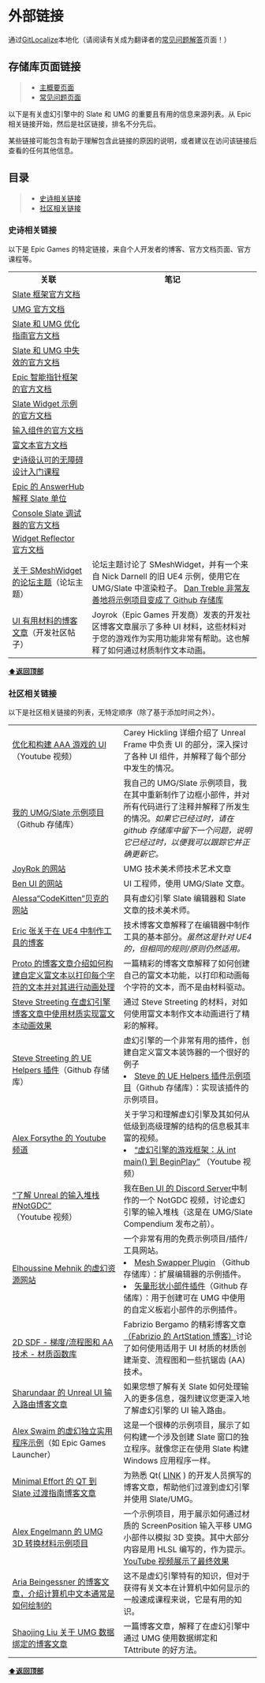 <a name="page-top"></a>

# 外部链接

通过[GitLocalize](https://gitlocalize.com/)本地化（请阅读有关成为翻译者的[常见问题解答](FAQ.md)页面！）

<a name="repo-page-links"></a>

## 存储库页面链接

> - [主概要页面](README.md)
> - [常见问题页面](FAQ.md)

以下是有关虚幻引擎中的 Slate 和 UMG 的重要且有用的信息来源列表。从 Epic 相关链接开始，然后是社区链接，排名不分先后。

某些链接可能包含有助于理解包含此链接的原因的说明，或者建议在访问该链接后查看的任何其他信息。

<!---
Here is some example HTML code to save time by copy and pasting:

LINK:
<a href="[LinkHere]" target="_blank" rel="noopener noreferrer">[UserFacingNameOfLink]</a>

--->

<a name="table-of-contents"></a>

## 目录

> - [史诗相关链接](#epic-related-links)
> - [社区相关链接](#community-related-links)

<a name="epic-related-links"></a>

### 史诗相关链接

以下是 Epic Games 的特定链接，来自个人开发者的博客、官方文档页面、官方课程等。

<table id="Epic Related Links">
  <tr> <!--- Create the table and start a new vertical line --->
    <theader><td style="text-align: center;"><b>       关联     </b></td></theader>
    <theader><td style="text-align: center;">
<b>       笔记     </b>
  </td></theader>
</tr>
  <tr> <!--- End the horizontal line start a new vertical line --->
    <td>
<a href="https://docs.unrealengine.com/latest/INT/ProgrammingAndScripting/Slate/" target="_blank" rel="noopener noreferrer">Slate 框架官方文档</a> </td>
  </tr>
  <tr>
    <td><a href="https://docs.unrealengine.com/latest/INT/InteractiveExperiences/UMG/" target="_blank" rel="noopener noreferrer">UMG 官方文档</a></td>
  </tr>
  <tr>
    <td><a href="https://docs.unrealengine.com/latest/INT/optimization-guidelines-for-umg-in-unreal-engine/" target="_blank" rel="noopener noreferrer">Slate 和 UMG 优化指南官方文档</a></td>
  </tr>
  <tr>
    <td><a href="https://docs.unrealengine.com/latest/INT/invalidation-in-slate-and-umg-for-unreal-engine/" target="_blank" rel="noopener noreferrer">Slate 和 UMG 中失效的官方文档</a></td>
  </tr>
  <tr>
    <td><a href="https://docs.unrealengine.com/latest/INT/smart-pointers-in-unreal-engine/" target="_blank" rel="noopener noreferrer">Epic 智能指针框架的官方文档</a></td>
  </tr>
  <tr>
    <td><a href="https://docs.unrealengine.com/latest/INT/ProgrammingAndScripting/Slate/Widgets/" target="_blank" rel="noopener noreferrer">Slate Widget 示例的官方文档</a></td>
  </tr>
  <tr>
    <td><a href="https://docs.unrealengine.com/latest/INT/input/" target="_blank" rel="noopener noreferrer">输入组件的官方文档</a></td>
  </tr>
  <tr>
    <td><a href="https://docs.unrealengine.com/latest/INT/InteractiveExperiences/UMG/UserGuide/UMGRichTextBlock/" target="_blank" rel="noopener noreferrer">富文本官方文档</a></td>
  </tr>
  <tr>
    <td>       <a href="https://www.unrealengine.com/en-US/onlinelearning-courses/introduction-to-accessible-design-with-unreal-engine" target="_blank" rel="noopener noreferrer">史诗级认可的无障碍设计入门课程</a>
</td>
  </tr>
  <tr>
    <td><a href="https://forums.unrealengine.com/t/what-are-slate-units/310703" target="_blank" rel="noopener noreferrer">Epic 的 AnswerHub 解释 Slate 单位</a></td>
  </tr>
  <tr>
    <td><a href="https://docs.unrealengine.com/latest/INT/console-slate-debugger-in-unreal-engine/" target="_blank" rel="noopener noreferrer">Console Slate 调试器的官方文档</a></td>
  </tr>
  <tr>
    <td><a href="https://docs.unrealengine.com/latest/INT/using-the-slate-widget-reflector-in-unreal-engine/" target="_blank" rel="noopener noreferrer">Widget Reflector 官方文档</a></td>
  </tr>
  <tr>
    <td>
<a href="https://forums.unrealengine.com/t/smeshwidget-hardware-instanced-slate-meshes-thread/58020/5" target="_blank" rel="noopener noreferrer">关于 SMeshWidget 的论坛主题</a>（论坛主题）</td>
    <td>       论坛主题讨论了 SMeshWidget，并有一个来自 Nick Darnell 的旧 UE4 示例，使用它在 UMG/Slate 中渲染粒子。 <a href="https://github.com/dantreble/MeshWidgetExample" target="_blank" rel="noopener noreferrer">Dan Treble 非常友善地将示例项目变成了 Github 存储库</a>     </td>
  </tr>
  <tr>
    <td>
<a href="https://dev.epicgames.com/community/learning/tutorials/6GjP/unreal-engine-ui-useful-materials" target="_blank" rel="noopener noreferrer">UI 有用材料的博客文章</a>（开发社区帖子）</td>
    <td>         Joyrok（Epic Games 开发商）发表的开发社区博客文章展示了多种 UI 材料，这些材料对于您的游戏作为实用功能非常有帮助。这也解释了如何通过材质制作文本动画。      </td>
  </tr>
</table>

**[<span>⬆</span>返回顶部](#table-of-contents)**
<a name="community-related-links"></a>

### 社区相关链接

以下是社区相关链接的列表，无特定顺序（除了基于添加时间之外）。

<table id="Community Related Links">
  <tr>
    <td>
<a href="https://youtu.be/OyY3OYbNK7s" target="_blank" rel="noopener noreferrer">优化和构建 AAA 游戏的 UI</a> （Youtube 视频）</td>
    <td>       Carey Hickling 详细介绍了 Unreal Frame 中负责 UI 的部分，深入探讨了各种 UI 组件，并解释了每个部分中发生的情况。     </td>
  </tr>
  <tr> <!--- Not at all biased for this link... --->
    <td>
<a href="https://github.com/YawLighthouse/UMG-Slate-ExampleProject" target="_blank" rel="noopener noreferrer">我的 UMG/Slate 示例项目</a>（Github 存储库）</td>
    <td>       我自己的 UMG/Slate 示例项目，我在其中重新制作了边框小部件，并对所有代码进行了注释并解释了所发生的情况。<i>如果它已经过时，请在 github 存储库中留下一个问题，说明它已经过时，以便我可以跟踪它并正确更新它。</i>     </td>
  </tr>
  <tr>
    <td><a href="https://joyrok.com/BLOG" target="_blank" rel="noopener noreferrer">JoyRok 的网站</a></td>
    <td>UMG 技术美术师技术艺术文章</td>
  </tr>
  <tr>
    <td><a href="https://benui.ca/" target="_blank" rel="noopener noreferrer">Ben UI 的网站</a></td>
    <td>UI 工程师，使用 UMG/Slate 文章。</td>
  </tr>
  <tr>
    <td><a href="https://codekitten.me/" target="_blank" rel="noopener noreferrer">Alessa“CodeKitten”贝克的网站</a></td>
    <td>具有虚幻引擎 Slate 编辑器和 Slate 文章的技术美术师。</td>
  </tr>
  <tr>
    <td><a href="https://lxjk.github.io/2019/10/01/How-to-Make-Tools-in-U-E.html" target="_blank" rel="noopener noreferrer">Eric 张关于在 UE4 中制作工具的博客</a></td>
    <td>技术博客文章解释了在编辑器中制作工具的基本部分。<i>虽然这是针对 UE4 的，但相同的规则/原则仍然适用。</i>
</td>
  </tr>
  <tr>
    <td>         <a href="https://protowlf.com/unreal/printing-text-in-unreal/" target="_blank" rel="noopener noreferrer">Proto 的博客文章介绍如何构建自定义富文本以打印每个字符的文本并对其进行动画处理</a>     </td>
    <td>         一篇精彩的博客文章解释了如何创建自己的富文本功能，以打印和动画每个字符的文本，而不是由材料驱动。     </td>
  </tr>
  <tr>
    <td>         <a href="https://www.stevestreeting.com/2022/09/14/text-animation-effects-in-unreal-engine/" target="_blank" rel="noopener noreferrer">Steve Streeting 在虚幻引擎博客文章中使用材质实现富文本动画效果</a>     </td>
    <td>         通过 Steve Streeting 的材料，对如何使用富文本制作文本动画进行了精彩的解释。     </td>
  </tr>
  <tr>
    <td>
<a href="https://github.com/sinbad/StevesUEHelpers" target="_blank" rel="noopener noreferrer">Steve Streeting 的 UE Helpers 插件</a>（Github 存储库）</td>
    <td>       虚幻引擎的一个非常有用的插件，创建自定义富文本装饰器的一个很好的例子<li>
<a href="https://github.com/sinbad/StevesUEExamples" target="_blank" rel="noopener noreferrer">Steve 的 UE Helpers 插件示例项目</a>（Github 存储库）：实现该插件的示例项目。</li>     </td>
  </tr>
  <tr>
    <td>       <a href="https://www.youtube.com/c/AlexForsythe/" target="_blank" rel="noopener noreferrer">Alex Forsythe 的 Youtube 频道</a>      </td>
    <td>       关于学习和理解虚幻引擎及其如何从低级到高级理解的结构的信息极其丰富的视频。<li> <a href="https://youtu.be/IaU2Hue-ApI" target="_blank" rel="noopener noreferrer">“虚幻引擎的游戏框架：从 int main() 到 BeginPlay”</a> （Youtube 视频）</li>     </td>
  </tr>
  <tr>
    <td>
<a href="https://youtu.be/MV-uXsM2o0k" target="_blank" rel="noopener noreferrer">“了解 Unreal 的输入堆栈#NotGDC”</a> （Youtube 视频）</td>
    <td>       我在<a href="https://t.co/SS05uQxGW0" target="_blank" rel="noopener noreferrer">Ben UI 的 Discord Server</a>中制作的一个 NotGDC 视频，讨论虚幻引擎的输入堆栈（这是在 UMG/Slate Compendium 发布之前）。     </td>
  </tr>
  <tr>
    <td>       <a href="https://unrealengineresources.com/" target="_blank" rel="noopener noreferrer">Elhoussine Mehnik 的虚幻资源网站</a>     </td>
    <td>       一个非常有用的免费示例项目/插件/工具网站。<li> <a href="https://github.com/HoussineMehnik/UE4-MeshSwapperPlugin" target="_blank" rel="noopener noreferrer">Mesh Swapper Plugin</a> （Github 存储库）：扩展编辑器的示例插件。</li>
<li> <a href="https://github.com/HoussineMehnik/UE4-VectorShapeWidgetPlugin" target="_blank" rel="noopener noreferrer">矢量形状小部件插件</a>（Github 存储库）：用于创建可在 UMG 中使用的自定义板岩小部件的示例插件。</li>     </td>
  </tr>
  <tr>
    <td>         <a href="https://www.artstation.com/blogs/briz/gg1a/2d-sdf-gradientflowmap-and-aa-technique-material-function-library-ue5" target="_blank" rel="noopener noreferrer">2D SDF - 梯度/流程图和 AA 技术 - 材质函数库</a>     </td>
    <td>         Fabrizio Bergamo 的精彩博客文章<a href="https://www.artstation.com/briz/blog" target="_blank" rel="noopener noreferrer">（Fabrizio 的 ArtStation 博客）</a>讨论了如何使用适用于 UI 材质的材质创建渐变、流程图和一些抗锯齿 (AA) 技术。     </td>
  </tr>
  <tr>
    <td>         <a href="https://sharundaar.github.io/unreal-ui-input-routing.html" target="_blank" rel="noopener noreferrer">Sharundaar 的 Unreal UI 输入路由博客文章</a>     </td>
    <td>         如果您想了解有关 Slate 如何处理输入的更多信息，强烈建议您更深入地了解虚幻引擎的 UI 输入路由。     </td>
  </tr>
  <tr>
    <td>         <a href="https://github.com/Cidolfas/UnrealTestProgram" target="_blank" rel="noopener noreferrer">Alex Swaim 的虚幻独立实用程序示例</a>（如 Epic Games Launcher）     </td>
    <td>         这是一个很棒的示例项目，展示了如何构建一个涉及创建 Slate 窗口的独立程序。就像您正在使用 Slate 构建 Windows 应用程序一样。     </td>
  </tr>
  <tr>
    <td>         <a href="https://minimaleffort.tech/qt-to-slate-transition-guide/" target="_blank" rel="noopener noreferrer">Minimal Effort 的 QT 到 Slate 过渡指南博客文章</a>     </td>
    <td>         为熟悉 Qt( <a href="https://www.qt.io/" target="_blank" rel="noopener noreferrer">LINK</a> ) 的开发人员撰写的博客文章，帮助他们过渡到虚幻引擎并使用 Slate/UMG。     </td>
  </tr>
  <tr>
    <td>         <a href="https://github.com/engelmanna/UMG3DTransform" target="_blank" rel="noopener noreferrer">Alex Engelmann 的 UMG 3D 转换材料示例项目</a>     </td>
    <td>         一个示例项目，用于展示如何通过材质的 ScreenPosition 输入平移 UMG 小部件以模拟 3D 变换。其中大部分内容是用 HLSL 编写的，作为提示。 <a href="https://youtu.be/Rqgipoc6PYE" target="_blank" rel="noopener noreferrer">YouTube 视频展示了最终效果</a>     </td>
  </tr>
  <tr>
    <td>          <a href="https://faultlore.com/blah/text-hates-you/" target="_blank" rel="noopener noreferrer">Aria Beingessner 的博客文章，介绍计算机中文本通常是如何绘制的</a>     </td>
    <td>         这不是虚幻引擎特有的知识，但对于获得有关文本在计算机中如何显示的一般速成课程来说，它是有用的知识。     </td>
  </tr>
  <tr>
    <td>         <a href="http://blog.coolcoding.cn/?p=3248" target="_blank" rel="noopener noreferrer">Shaojing Liu 关于 UMG 数据绑定的博客文章</a>     </td>
    <td>         一篇博客文章，解释了在虚幻引擎中通过 UMG 使用数据绑定和 TAttribute 的好方法。     </td>
  </tr>
</table>

**[<span>⬆</span>返回顶部](#table-of-contents)**
